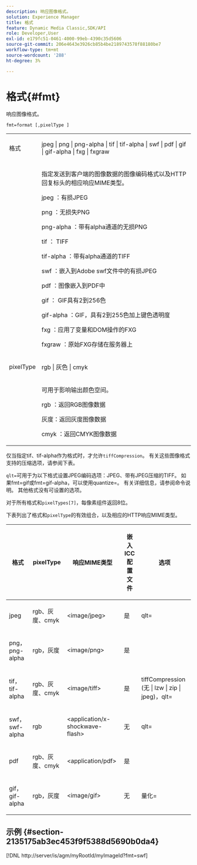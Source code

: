 ```yaml
---
description: 响应图像格式。
solution: Experience Manager
title: 格式
feature: Dynamic Media Classic,SDK/API
role: Developer,User
exl-id: e179fc51-0461-4000-99eb-4390c35d5606
source-git-commit: 206e4643e3926cb85b4be2189743578f88180be7
workflow-type: tm+mt
source-wordcount: '288'
ht-degree: 3%

---
```


# 格式{#fmt}

响应图像格式。

`fmt=format [,pixelType ]`

<table id="simpletable_66FAABB7BD7A4BBB815A570BEA4C1AE8"> 
 <tr class="strow"> 
  <td class="stentry"> <p><span class="codeph"> <span class="varname">格式</span> </span> </p></td> 
  <td class="stentry"> <p><span class="codeph"> jpeg | png | png-alpha | tif | tif-alpha | swf | pdf | gif | gif-alpha | fxg | fxgraw</span> </p></td> 
 </tr> 
 <tr class="strow"> 
  <td class="stentry"></td> 
  <td class="stentry"> <p> 指定发送到客户端的图像数据的图像编码格式以及HTTP回复标头的相应响应MIME类型。 </p> <p> <span class="codeph"> jpeg </span>：有损JPEG </p> <p> <span class="codeph"> png </span>：无损失PNG </p> <p> <span class="codeph"> png-alpha </span>：带有alpha通道的无损PNG </p> <p> <span class="codeph"> tif </span>： TIFF </p> <p> <span class="codeph"> tif-alpha </span>：带有alpha通道的TIFF </p> <p> <span class="codeph"> swf </span>：嵌入到Adobe swf文件中的有损JPEG </p> <p> <span class="codeph"> pdf </span>：图像嵌入到PDF中 </p> <p> <span class="codeph"> gif </span>： GIF具有2到256色 </p> <p> <span class="codeph"> gif-alpha </span>：GIF，具有2到255色加上键色透明度 </p> <p> <span class="codeph"> fxg </span>：应用了变量和DOM操作的FXG </p> <p> <span class="codeph"> fxgraw </span>：原始FXG存储在服务器上 </p> </td> 
 </tr> 
 <tr class="strow"> 
  <td class="stentry"> <p><span class="codeph"> <span class="varname"> pixelType</span> </span> </p></td> 
  <td class="stentry"> <p><span class="codeph"> rgb | 灰色 | cmyk</span> </p></td> 
 </tr> 
 <tr class="strow"> 
  <td class="stentry"></td> 
  <td class="stentry"> <p> 可用于影响输出颜色空间。 </p> <p> <span class="codeph"> rgb </span>：返回RGB图像数据 </p> <p> <span class="codeph">灰度</span>：返回灰度图像数据 </p> <p> <span class="codeph"> cmyk </span>：返回CMYK图像数据 </p> </td> 
 </tr> 
</table>

仅当指定tif、tif-alpha作为格式时，才允许`tiffCompression`。 有关这些图像格式支持的压缩选项，请参阅下表。

`qlt=`可用于为以下格式设置JPEG编码选项：JPEG、带有JPEG压缩的TIFF。 如果fmt=gif或fmt=gif-alpha，可以使用quantize=。 有关详细信息，请参阅命令说明。 其他格式没有可设置的选项。

对于所有格式和`pixelTypes[7]`，每像素组件返回8位。

下表列出了格式和`pixelType`的有效组合，以及相应的HTTP响应MIME类型。

<table id="table_54AFE58185004C74971EFBA845E177B6"> 
 <thead> 
  <tr> 
   <th colname="col1" class="entry"> <p><span class="varname">格式</span> </p> </th> 
   <th colname="col2" class="entry"> <p><span class="varname"> pixelType</span> </p> </th> 
   <th colname="col3" class="entry"> <p>响应MIME类型 </p> </th> 
   <th colname="col4" class="entry"> <p>嵌入ICC配置文件 </p> </th> 
   <th colname="col5" class="entry"> <p>选项 </p> </th> 
  </tr> 
 </thead>
 <tbody> 
  <tr> 
   <td> <p>jpeg </p> </td> 
   <td> <p>rgb、灰度、cmyk </p> </td> 
   <td> <p>&lt;image/jpeg&gt; </p> </td> 
   <td> <p>是 </p> </td> 
   <td> <p><span class="codeph"> qlt=</span> </p> </td> 
  </tr> 
  <tr> 
   <td> <p>png， png-alpha </p> </td> 
   <td> <p>rgb，灰度 </p> </td> 
   <td> <p>&lt;image/png&gt; </p> </td> 
   <td> <p>是 </p> </td> 
   <td> <p> </p> </td> 
  </tr> 
  <tr> 
   <td> <p>tif， tif-alpha </p> </td> 
   <td> <p>rgb、灰度、cmyk </p> </td> 
   <td> <p>&lt;image/tiff&gt; </p> </td> 
   <td> <p>是 </p> </td> 
   <td> <p><span class="codeph"> <span class="varname"> tiffCompression</span> (无 | lzw | zip | jpeg)，qlt=</span> </p> </td> 
  </tr> 
  <tr> 
   <td> <p>swf， swf-alpha </p> </td> 
   <td> <p>rgb </p> </td> 
   <td> <p>&lt;application/x-shockwave-flash&gt; </p> </td> 
   <td> <p>无 </p> </td> 
   <td> <p><span class="codeph"> qlt= </span> </p> </td> 
  </tr> 
  <tr> 
   <td> <p>pdf </p> </td> 
   <td> <p>rgb、灰度、cmyk </p> </td> 
   <td> <p>&lt;application/pdf&gt; </p> </td> 
   <td> <p>是 </p> </td> 
   <td> <p> </p> </td> 
  </tr> 
  <tr> 
   <td> <p>gif， gif-alpha </p> </td> 
   <td> <p>rgb，灰度 </p> </td> 
   <td> <p>&lt;image/gif&gt; </p> </td> 
   <td> <p>无 </p> </td> 
   <td> <p><span class="codeph">量化=</span> </p> </td> 
  </tr> 
 </tbody> 
</table>

## 示例 {#section-2135175ab3ec453f9f5388d5690b0da4}

[!DNL http://server/is/agm/myRootId/myImageId?fmt=swf]
